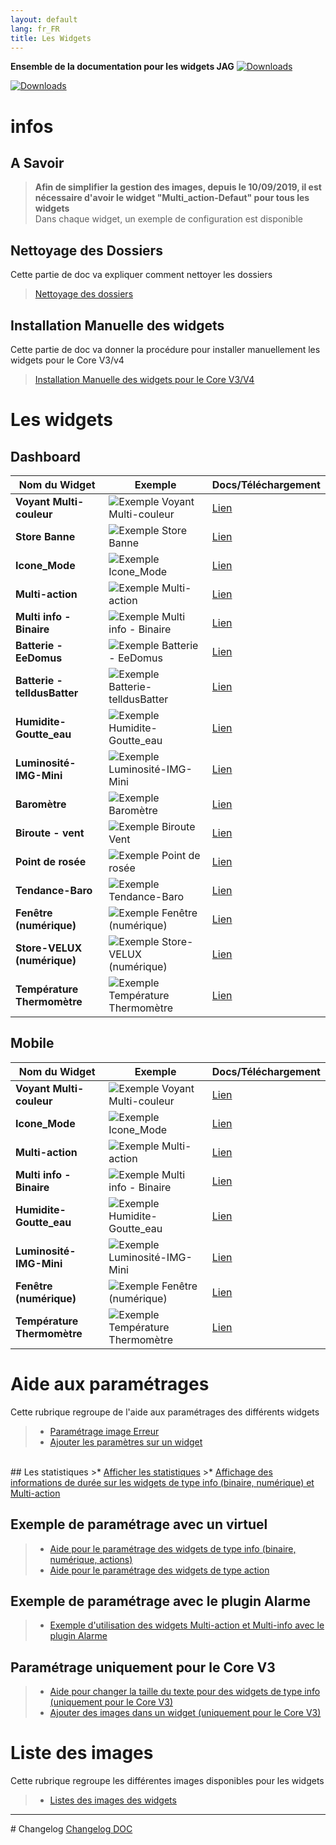 ```yaml
---
layout: default
lang: fr_FR
title: Les Widgets
---
```

**Ensemble de la documentation pour les widgets JAG**
[![Downloads](https://badges.ml/brackets-markdown-preview/total.svg)](./WIDGET_d_Multi_info_Binaire.html)


[![Downloads](https://badges.ml/:Exemple/:TEST)](./WIDGET_d_Multi_info_Binaire.html/)

# infos
## A Savoir
>**Afin de simplifier la gestion des images, depuis le 10/09/2019, il est nécessaire d'avoir le widget "Multi_action-Defaut" pour tous les widgets**<br/>
>Dans chaque widget, un exemple de configuration est disponible

## Nettoyage des Dossiers
Cette partie de doc va expliquer comment nettoyer les dossiers
><a href="HELP_clean_folder.html">Nettoyage des dossiers</a>

## Installation Manuelle des widgets
Cette partie de doc va donner la procédure pour installer manuellement les widgets pour le Core V3/v4
><a href="HELP_Install_Manu.html">Installation Manuelle des widgets pour le Core V3/V4</a>

# Les widgets

## Dashboard

Nom du Widget | Exemple | Docs/Téléchargement
--- | --- | ---
**Voyant Multi-couleur** | <img src="../img/exemple/d/voyant_multicouleur.png" alt="Exemple Voyant Multi-couleur" />|<a href="./WIDGET_d_VoyantMulticouleur.html">Lien</a> |
**Store Banne** |<img src="../img/exemple/d/store_banne.png" alt="Exemple Store Banne" /> | <a href="./WIDGET_d_Store_banne.html">Lien</a>
**Icone_Mode** |<img src="../img/exemple/d/icone_mode.png" alt="Exemple Icone_Mode" /> | <a href="./WIDGET_d_Icon_Mode.html">Lien</a>
**Multi-action** |<img src="../img/exemple/d/multi_action.png" alt="Exemple Multi-action" /> | <a href="./WIDGET_d_Multi_action_Defaut.html">Lien</a>
**Multi info - Binaire** |<img src="../img/exemple/d/multi_binaire.png" alt="Exemple Multi info - Binaire" /> | <a href="./WIDGET_d_Multi_info_Binaire.html">Lien</a>
**Batterie - EeDomus** |<img src="../img/exemple/d/bat_eedomus.png" alt="Exemple Batterie - EeDomus" /> | <a href="./WIDGET_d_Bat_EeDomus.html">Lien</a>
**Batterie - telldusBatter** |<img src="../img/exemple/d/bat_telldusbatter.png" alt="Exemple Batterie-telldusBatter" /> | <a href="./WIDGET_d_Bat_telldusBattery.html">Lien</a>
**Humidite-Goutte_eau** |<img src="../img/exemple/d/humidite_goutte_eau.png" alt="Exemple Humidite-Goutte_eau" /> | <a href="./WIDGET_d_Humidite_Goutte_eau.html">Lien</a>
**Luminosité-IMG-Mini** |<img src="../img/exemple/d/lumi.png" alt="Exemple Luminosité-IMG-Mini" /> | <a href="./WIDGET_d_Lum_IMG_mini.html">Lien</a>
**Baromètre** |<img src="../img/exemple/d/baro.png" alt="Exemple Baromètre" /> | <a href="./WIDGET_d_baro.html">Lien</a>
**Biroute - vent** |<img src="../img/exemple/d/biroute.png" alt="Exemple Biroute Vent" /> | <a href="./WIDGET_d_biroute.html">Lien</a>
**Point de rosée** |<img src="../img/exemple/d/rosee.png" alt="Exemple Point de rosée" /> | <a href="./WIDGET_d_rosee.html">Lien</a>
**Tendance-Baro** |<img src="../img/exemple/d/tendance.png" alt="Exemple Tendance-Baro" /> | <a href="./WIDGET_d_tendance.html">Lien</a>
**Fenêtre (numérique)** |<img src="../img/exemple/d/fenetre.png" alt="Exemple Fenêtre (numérique)" /> | <a href="./WIDGET_d_fenetre.html">Lien</a>
**Store-VELUX (numérique)** |<img src="../img/exemple/d/store_velux.png" alt="Exemple Store-VELUX (numérique)" /> | <a href="./WIDGET_d_Store_Velux_num.html">Lien</a>
**Température Thermomètre** |<img src="../img/exemple/d/temperature.png" alt="Exemple Température Thermomètre" /> | <a href="./WIDGET_d_Thermometre.html">Lien</a>

## Mobile

Nom du Widget | Exemple | Docs/Téléchargement
--- | --- | ---
**Voyant Multi-couleur** | <img src="../img/exemple/m/voyant_multicouleur.png" alt="Exemple Voyant Multi-couleur" />|<a href="./WIDGET_m_VoyantMulticouleur.html">Lien</a> |
**Icone_Mode** |<img src="../img/exemple/m/icone_mode.png" alt="Exemple Icone_Mode" /> | <a href="./WIDGET_m_Icon_Mode.html">Lien</a>
**Multi-action** |<img src="../img/exemple/m/multi_action.png" alt="Exemple Multi-action" /> | <a href="./WIDGET_m_Multi_action_Defaut.html">Lien</a>
**Multi info - Binaire** |<img src="../img/exemple/m/multi_binaire.png" alt="Exemple Multi info - Binaire" /> | <a href="./WIDGET_m_Multi_info_Binaire.html">Lien</a>
**Humidite-Goutte_eau** |<img src="../img/exemple/m/humidite_goutte_eau.png" alt="Exemple Humidite-Goutte_eau" /> | <a href="./WIDGET_m_Humidite_Goutte_eau.html">Lien</a>
**Luminosité-IMG-Mini** |<img src="../img/exemple/m/lumi.png" alt="Exemple Luminosité-IMG-Mini" /> | <a href="./WIDGET_m_Lum_IMG_mini.html">Lien</a>
**Fenêtre (numérique)** |<img src="../img/exemple/m/fenetre.png" alt="Exemple Fenêtre (numérique)" /> | <a href="./WIDGET_m_fenetre.html">Lien</a>
**Température Thermomètre** |<img src="../img/exemple/m/temperature.png" alt="Exemple Température Thermomètre" /> | <a href="./WIDGET_m_Thermometre.html">Lien</a>

# Aide aux paramétrages
Cette rubrique regroupe de l'aide aux paramétrages des différents widgets

>* <a href="HELP_Error.html">Paramétrage image Erreur</a>
>* <a href="HELP_para.html">Ajouter les paramètres sur un widget</a>

<br/>
## Les statistiques
>* <a href="HELP_stats.html">Afficher les statistiques</a>
>* <a href="HELP_stats_temps.html">Affichage des informations de durée sur les widgets de type info (binaire, numérique) et Multi-action</a>

## Exemple de paramétrage avec un virtuel
>* <a href="HELP_config_info.html">Aide pour le paramétrage des widgets de type info (binaire, numérique, actions)</a>
>* <a href="HELP_config_action.html">Aide pour le paramétrage des widgets de type action</a>

## Exemple de paramétrage avec le plugin Alarme
>* <a href="HELP_config_plugin_alarm.html">Exemple d'utilisation des widgets Multi-action et Multi-info avec le plugin Alarme</a>

## Paramétrage uniquement pour le Core V3
>* <a href="HELP_SIZE.html">Aide pour changer la taille du texte pour des widgets de type info (uniquement pour le Core V3)</a>
>* <a href="HELP_ADD_IMG.html">Ajouter des images dans un widget (uniquement pour le Core V3)</a>


# Liste des images
Cette rubrique regroupe les différentes images disponibles pour les widgets
>* <a href="./List_img.html">Listes des images des widgets </a>

<hr />
# Changelog
<a href="https://github.com/JEALG/JEEDOM-Widget_JAG-doc/commits/master">Changelog DOC</a>